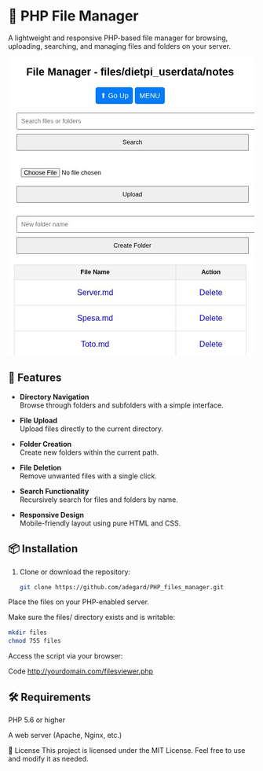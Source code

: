 
# 📁 PHP File Manager

A lightweight and responsive PHP-based file manager for browsing, uploading, searching, and managing files and folders on your server.

![Screenshot](screenshot.jpg?raw=true "Screenshot")

## 🚀 Features

- **Directory Navigation**  
  Browse through folders and subfolders with a simple interface.

- **File Upload**  
  Upload files directly to the current directory.

- **Folder Creation**  
  Create new folders within the current path.

- **File Deletion**  
  Remove unwanted files with a single click.

- **Search Functionality**  
  Recursively search for files and folders by name.

- **Responsive Design**  
  Mobile-friendly layout using pure HTML and CSS.

## 📦 Installation

1. Clone or download the repository:
   ```bash
   git clone https://github.com/adegard/PHP_files_manager.git
Place the files on your PHP-enabled server.

Make sure the files/ directory exists and is writable:

```bash
mkdir files
chmod 755 files
```
Access the script via your browser:

Code
http://yourdomain.com/filesviewer.php

## 🛠 Requirements
PHP 5.6 or higher

A web server (Apache, Nginx, etc.)

📄 License
This project is licensed under the MIT License. Feel free to use and modify it as needed.
